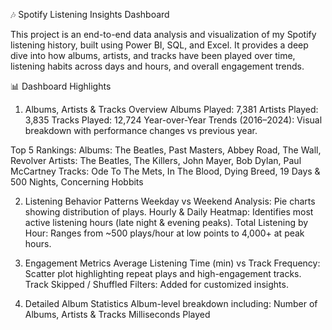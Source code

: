 🎶 Spotify Listening Insights Dashboard

This project is an end-to-end data analysis and visualization of my Spotify listening history, built using Power BI, SQL, and Excel.
It provides a deep dive into how albums, artists, and tracks have been played over time, listening habits across days and hours, and overall engagement trends.

📊 Dashboard Highlights
1. Albums, Artists & Tracks Overview
Albums Played: 7,381
Artists Played: 3,835
Tracks Played: 12,724
Year-over-Year Trends (2016–2024): Visual breakdown with performance changes vs previous year.

Top 5 Rankings:
Albums: The Beatles, Past Masters, Abbey Road, The Wall, Revolver
Artists: The Beatles, The Killers, John Mayer, Bob Dylan, Paul McCartney
Tracks: Ode To The Mets, In The Blood, Dying Breed, 19 Days & 500 Nights, Concerning Hobbits

2. Listening Behavior Patterns
Weekday vs Weekend Analysis: Pie charts showing distribution of plays.
Hourly & Daily Heatmap: Identifies most active listening hours (late night & evening peaks).
Total Listening by Hour: Ranges from ~500 plays/hour at low points to 4,000+ at peak hours.

3. Engagement Metrics
Average Listening Time (min) vs Track Frequency: Scatter plot highlighting repeat plays and high-engagement tracks.
Track Skipped / Shuffled Filters: Added for customized insights.

4. Detailed Album Statistics
Album-level breakdown including:
Number of Albums, Artists & Tracks
Milliseconds Played
